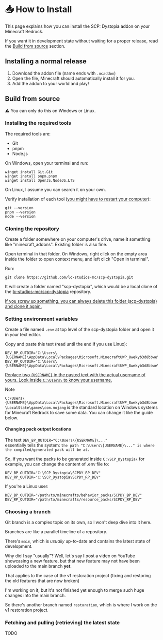 # 📥 How to Install

This page explains how you can install the SCP: Dystopia addon on your Minecraft Bedrock.

If you want it in development state without waiting for a proper release, read the [Build from source](#build-from-source) section.

## Installing a normal release

1. Download the addon file (name ends with `.mcaddon`)
1. Open the file, Minecraft should automatically install it for you.
1. Add the addon to your world and play!

## Build from source

⚠️ You can only do this on Windows or Linux.

### Installing the required tools

The required tools are:
- Git
- pnpm
- Node.js

On Windows, open your terminal and run:
```shell
winget install Git.Git
winget install pnpm.pnpm
winget install OpenJS.NodeJS.LTS
```

On Linux, I assume you can search it on your own.

Verify installation of each tool (<ins>you might have to restart your computer</ins>):
```shell
git --version
pnpm --version
node --version
```

### Cloning the repository

Create a folder somewhere on your computer's drive, name it something like "minecraft_addons".
Existing folder is also fine.

Open terminal in that folder.
On Windows, right click on the empty area inside the folder to open context menu, and left click "Open in terminal".

Run:
```shell
git clone https://github.com/lc-studios-mc/scp-dystopia.git
```

It will create a folder named "scp-dystopia", which would be a local clone of the [lc-studios-mc/scp-dystopia](https://github.com/lc-studios-mc/scp-dystopia) repository.

<ins>If you screw up something, you can always delete this folder (scp-dystopia) and clone it again.</ins>

### Setting environment variables

Create a file named `.env` at top level of the scp-dystopia folder and open it in your text editor.

Copy and paste this text (read until the end if you use Linux):
```env
DEV_BP_OUTDIR="C:\Users\{USERNAME}\AppData\Local\Packages\Microsoft.MinecraftUWP_8wekyb3d8bbwe\LocalState\games\com.mojang\development_behavior_packs\SCPDY_BP_DEV"
DEV_RP_OUTDIR="C:\Users\{USERNAME}\AppData\Local\Packages\Microsoft.MinecraftUWP_8wekyb3d8bbwe\LocalState\games\com.mojang\development_resource_packs\SCPDY_RP_DEV"
```

<ins>Replace two `{USERNAME}` in the pasted text with the actual username of yours. Look inside `C:\Users\` to know your username.</ins>

> [!NOTE]
> `C:\Users\{USERNAME}\AppData\Local\Packages\Microsoft.MinecraftUWP_8wekyb3d8bbwe\LocalState\games\com.mojang`
> is the standard location on Windows systems for Minecraft Bedrock to save some data.
> You can change it like the guide below.

#### Changing pack output locations

The text `DEV_BP_OUTDIR="C:\Users\{USERNAME}\..."` <br/>
essentially tells the system: `the path "C:\Users\{USERNAME}\..." is where the compiled/generated pack will be at.`

So, if you want the packs to be generated inside `C:\SCP_Dystopia\` for example, you can change the content of .env file to:

```env
DEV_BP_OUTDIR="C:\SCP_Dystopia\SCPDY_BP_DEV"
DEV_RP_OUTDIR="C:\SCP_Dystopia\SCPDY_RP_DEV"
```

If you're a Linux user:

```env
DEV_BP_OUTDIR="/path/to/minecrafts/behavior_packs/SCPDY_BP_DEV"
DEV_RP_OUTDIR="/path/to/minecrafts/resource_packs/SCPDY_RP_DEV"
```

### Choosing a branch

Git branch is a complex topic on its own, so I won't deep dive into it here.

Branches are like a parallel timeline of a repository.

There's `main`, which is *usually* up-to-date and contains the latest state of development.

Why did I say "usually"? Well, let's say I post a video on YouTube showcasing a new feature,
but that new feature may not have been uploaded to the main branch **yet**.

That applies to the case of the v1 restoration project
(fixing and restoring the old features that are now broken)

I'm working on it, but it's not finished yet enough to merge such huge changes into the main branch.

So there's another branch named `restoration`, which is where I work on the v1 restoration project.

### Fetching and pulling (retrieving) the latest state

TODO
